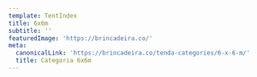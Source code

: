 ```yaml
---
template: TentIndex
title: 6x6m
subtitle: ''
featuredImage: 'https://brincadeira.co/'
meta:
  canonicalLink: 'https://brincadeira.co/tenda-categories/6-x-6-m/'
  title: Categoria 6x6m
---
```

